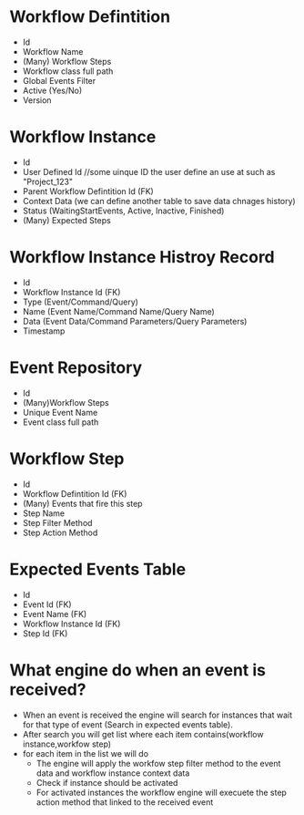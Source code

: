 ﻿# Workflow Defintition
* Id
* Workflow Name
* (Many) Workflow Steps
* Workflow class full path
* Global Events Filter
* Active (Yes/No)
* Version

# Workflow Instance
* Id
* User Defined Id //some uinque ID the user define an use at such as "Project_123"
* Parent Workflow Defintition Id (FK)
* Context Data (we can define another table to save data chnages history)
* Status (WaitingStartEvents, Active, Inactive, Finished)
* (Many) Expected Steps 

# Workflow Instance Histroy Record
* Id
* Workflow Instance Id (FK)
* Type (Event/Command/Query)
* Name (Event Name/Command Name/Query Name)
* Data (Event Data/Command Parameters/Query Parameters)
* Timestamp

# Event Repository
* Id
* (Many)Workflow Steps
* Unique Event Name
* Event class full path

# Workflow Step
* Id
* Workflow Defintition Id (FK)
* (Many) Events that fire this step
* Step Name
* Step Filter Method
* Step Action Method

# Expected Events Table
* Id
* Event Id (FK)
* Event Name (FK)
* Workflow Instance Id (FK)
* Step Id (FK)

# What engine do when an event is received?
* When an event is received the engine will search for instances that wait for that type of event (Search in expected events table).
* After search you will get list where each item contains(workflow instance,workfow step)
* for each item in the list we will do
	* The engine will apply the workfow step filter method to the event data and workflow instance context data
	* Check if instance should be activated
	* For activated instances the workflow engine will execuete the step action method that linked to the received event




